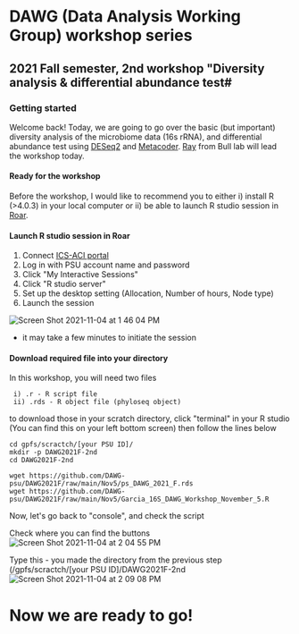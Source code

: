 # DAWG (Data Analysis Working Group) workshop series 
## 2021 Fall semester, 2nd workshop "Diversity analysis & differential abundance test#

### Getting started

Welcome back! Today, we are going to go over the basic (but important) diversity analysis of the microbiome data (16s rRNA), and differential abundance test using [DESeq2](https://bioconductor.org/packages/release/bioc/vignettes/DESeq2/inst/doc/DESeq2.html) and [Metacoder](https://grunwaldlab.github.io/metacoder_documentation/). [Ray](https://plantpath.psu.edu/directory/rog5265) from Bull lab will lead the workshop today. 

#### Ready for the workshop

Before the workshop, I would like to recommend you to either i) install R (>4.0.3) in your local computer or ii) be able to launch R studio session in [Roar](portal.aci.ics.psu.edu). 

#### Launch R studio session in Roar

1. Connect [ICS-ACI portal](portal.aci.ics.psu.edu)
2. Log in with PSU account name and password
3. Click "My Interactive Sessions"
4. Click "R studio server"
5. Set up the desktop setting (Allocation, Number of hours, Node type)
6. Launch the session 

![Screen Shot 2021-11-04 at 1 46 04 PM](https://user-images.githubusercontent.com/77017866/140392070-b94465cc-d17c-48b8-96c1-a239d99ed6e0.png)

  
 * it may take a few minutes to initiate the session

#### Download required file into your directory

In this workshop, you will need two files

 ``` 
  i) .r - R script file
  ii) .rds - R object file (phyloseq object)
```

to download those in your scratch directory, click "terminal" in your R studio (You can find this on your left bottom screen)
then follow the lines below

```
cd gpfs/scractch/[your PSU ID]/
mkdir -p DAWG2021F-2nd
cd DAWG2021F-2nd

wget https://github.com/DAWG-psu/DAWG2021F/raw/main/Nov5/ps_DAWG_2021_F.rds
wget https://github.com/DAWG-psu/DAWG2021F/raw/main/Nov5/Garcia_16S_DAWG_Workshop_November_5.R
```

Now, let's go back to "console", and check the script

Check where you can find the buttons
![Screen Shot 2021-11-04 at 2 04 55 PM](https://user-images.githubusercontent.com/77017866/140395777-e4b38279-8e1d-4b62-9780-d6b769fcf260.png)

Type this - you made the directory from the previous step (/gpfs/scractch/[your PSU ID]/DAWG2021F-2nd
![Screen Shot 2021-11-04 at 2 09 08 PM](https://user-images.githubusercontent.com/77017866/140395696-369e8306-6e2a-4e84-a928-9d99ea85ea6e.png)

# **Now we are ready to go!**
